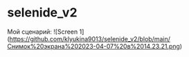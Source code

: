 # selenide_v2
Мой сценарий:
![Screen 1] (https://github.com/klyukina9013/selenide_v2/blob/main/Снимок%20экрана%202023-04-07%20в%2014.23.21.png)
